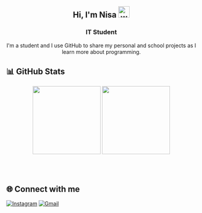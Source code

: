 <h2 align="center">
  Hi, I'm Nisa
  <img src="https://media.giphy.com/media/hvRJCLFzcasrR4ia7z/giphy.gif" width="30px" alt="waving hand gif"/>
</h2>

<h3 align="center">IT Student</h3>
<p align="center">
  I'm a student and I use GitHub to share my personal and school projects as I learn more about programming.
</p>

<h2></h2>


## 📊 GitHub Stats

<div align="center">
  <img src="https://github-readme-stats.vercel.app/api?username=cacaanisa&show_icons=true&theme=tokyonight&rank_icon=github" height="180px"/>
  <img src="https://github-readme-stats.vercel.app/api/top-langs/?username=cacaanisa&layout=compact&langs_count=6&theme=tokyonight" height="180px"/>
</div>

<br></br>

## 🌐 Connect with me

[![Instagram](https://img.shields.io/badge/-Instagram-E4405F?style=flat-square&logo=instagram&logoColor=white)](https://www.instagram.com/_tl153/)
[![Gmail](https://img.shields.io/badge/-Gmail-D14836?style=flat-square&logo=gmail&logoColor=white)](mailto:trilestarinisa0@gmail.com)







